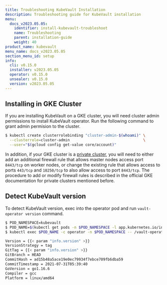 ```yaml
---
title: Troubleshooting KubeVault Installation
description: Troubleshooting guide for KubeVault installation
menu:
  docs_v2023.05.05:
    identifier: install-kubevault-troubleshoot
    name: Troubleshooting
    parent: installation-guide
    weight: 40
product_name: kubevault
menu_name: docs_v2023.05.05
section_menu_id: setup
info:
  cli: v0.15.0
  installer: v2023.05.05
  operator: v0.15.0
  unsealer: v0.15.0
  version: v2023.05.05
---
```


## Installing in GKE Cluster

If you are installing KubeVault on a GKE cluster, you will need cluster admin permissions to install KubeVault operator. Run the following command to grant admin permision to the cluster.

```bash
$ kubectl create clusterrolebinding "cluster-admin-$(whoami)" \
  --clusterrole=cluster-admin                                 \
  --user="$(gcloud config get-value core/account)"
```

In addition, if your GKE cluster is a [private cluster](https://cloud.google.com/kubernetes-engine/docs/how-to/private-clusters), you will need to either add an additional firewall rule that allows master nodes access port `8443/tcp` on worker nodes, or change the existing rule that allows access to ports `443/tcp` and `10250/tcp` to also allow access to port `8443/tcp`. The procedure to add or modify firewall rules is described in the official GKE documentation for private clusters mentioned before.

## Detect KubeVault version

To detect KubeVault version, exec into the operator pod and run `vault-operator version` command.

```bash
$ POD_NAMESPACE=kubevault
$ POD_NAME=$(kubectl get pods -n $POD_NAMESPACE -l app.kubernetes.io/instance=kubevault -o jsonpath={.items[0].metadata.name})
$ kubectl exec $POD_NAME -c operator -n $POD_NAMESPACE -- /vault-operator version

Version = {{< param "info.version" >}}
VersionStrategy = tag
GitTag = {{< param "info.version" >}}
GitBranch = HEAD
CommitHash = ad15b48a5ace19e0ec79934f7ebce709fb6dba59
CommitTimestamp = 2021-07-31T05:39:40
GoVersion = go1.16.6
Compiler = gcc
Platform = linux/amd64
```
